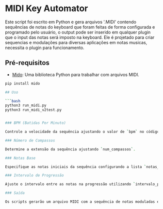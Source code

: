 # MIDI Key Automator

Este script foi escrito em Python e gera arquivos '.MIDI' contendo sequências de notas do keyboard que foram feitas de forma configurada e programado pelo usuário, o output pode ser inserido em qualquer plugin que o input das notas será imposto na keyboard. Ele é projetado para criar sequencias e modulações para diversas aplicações em notas musicas, necessita o plugin para funcionamento.

## Pré-requisitos

- [Mido](https://github.com/mido/mido): Uma biblioteca Python para trabalhar com arquivos MIDI.

```bash
pip install mido

## Uso

```bash
python3 run_midi.py
python3 run_midi_v2test.py


### BPM (Batidas Por Minuto)

Controle a velocidade da sequência ajustando o valor de `bpm` no código.

### Número de Compassos

Determine a extensão da sequência ajustando `num_compassos`.

### Notas Base

Especifique as notas iniciais da sequência configurando a lista `notas_base` no formato de números MIDI.

### Intervalo de Progressão

Ajuste o intervalo entre as notas na progressão utilizando `intervalo_progressao`.

### Saída

Os scripts gerarão um arquivo MIDI com a sequência de notas moduladas e o salvará como `output_modulado.mid`.

